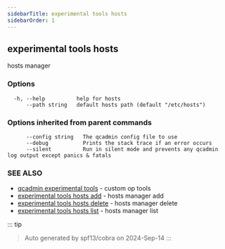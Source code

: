 ```yaml
---
sidebarTitle: experimental tools hosts
sidebarOrder: 1
---
```


## experimental tools hosts

hosts manager

### Options

```
  -h, --help          help for hosts
      --path string   default hosts path (default "/etc/hosts")
```

### Options inherited from parent commands

```
      --config string   The qcadmin config file to use
      --debug           Prints the stack trace if an error occurs
      --silent          Run in silent mode and prevents any qcadmin log output except panics & fatals
```

### SEE ALSO

* [qcadmin experimental tools](experimental_tools.md)	 - custom op tools
* [experimental tools hosts add](experimental_tools_hosts_add.md)	 - hosts manager add
* [experimental tools hosts delete](experimental_tools_hosts_delete.md)	 - hosts manager delete
* [experimental tools hosts list](experimental_tools_hosts_list.md)	 - hosts manager list

::: tip
>Auto generated by spf13/cobra on 2024-Sep-14
:::